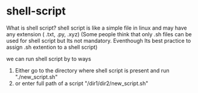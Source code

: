 # shell-script
What is shell script?
shell script is like a simple file in linux and may have any extension ( .txt, .py, .xyz)
(Some people think that only .sh files can be used for shell script but Its not mandatory. Eventhough Its best practice to assign .sh extention to a shell script)

we can run shell script by to ways 
  1. Either go to the directory where shell script is present and run "./new_script.sh"
  2. or enter full path of a script "/dir1/dir2/new_script.sh"
